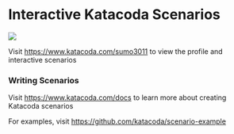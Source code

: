 # Interactive Katacoda Scenarios

[![](http://shields.katacoda.com/katacoda/sumo3011/count.svg)](https://www.katacoda.com/sumo3011 "Get your profile on Katacoda.com")

Visit https://www.katacoda.com/sumo3011 to view the profile and interactive scenarios

### Writing Scenarios
Visit https://www.katacoda.com/docs to learn more about creating Katacoda scenarios

For examples, visit https://github.com/katacoda/scenario-example
